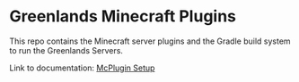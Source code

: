 # Greenlands Minecraft Plugins

This repo contains the Minecraft server plugins and the Gradle build system to run the Greenlands Servers.

Link to documentation: [McPlugin Setup](/Docs/McPlugin/Set-Up.md)
